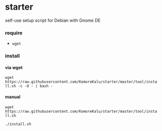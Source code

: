 # starter
self-use setup script for Debian with Gnome DE

### require

* `wget`

### install

#### via wget

`wget https://raw.githubusercontent.com/KomoreKalu/starter/master/tool/install.sh -c -O - | bash -`

#### manual

`wget https://raw.githubusercontent.com/KomoreKalu/starter/master/tool/install.sh`

`./install.sh`	



